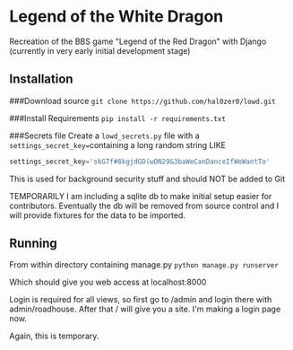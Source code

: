 # Legend of the White Dragon
Recreation of the BBS game "Legend of the Red Dragon" with Django
(currently in very early initial development stage)

## Installation
###Download source
```git clone https://github.com/hal0zer0/lowd.git```

###Install Requirements
```pip install -r requirements.txt```

###Secrets file
Create a ```lowd_secrets.py``` file with a ```settings_secret_key=```containing a long random string LIKE
```python
settings_secret_key='skG7f#8kgjdGD(wON29&3baWeCanDanceIfWeWantTo'
```
This is used for background security stuff and should NOT be added to Git

TEMPORARILY I am including a sqlite db to make initial setup easier for contributors.  Eventually the db will be removed from source control and I will provide fixtures for the data to be imported.

## Running
From within directory containing manage.py
```python manage.py runserver```

Which should give you web access at localhost:8000

Login is required for all views, so first go to /admin and login there with admin/roadhouse.  After that / will give you a site.  I'm making a login page now.

Again, this is temporary.  